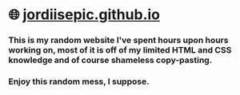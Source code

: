 # 🌐 [jordiisepic.github.io](https://jordiisepic.github.io)

### This is my random website I've spent hours upon hours working on, most of it is off of my limited HTML and CSS knowledge and of course shameless copy-pasting.
### Enjoy this random mess, I suppose.
